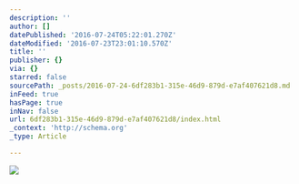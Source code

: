 ```yaml
---
description: ''
author: []
datePublished: '2016-07-24T05:22:01.270Z'
dateModified: '2016-07-23T23:01:10.570Z'
title: ''
publisher: {}
via: {}
starred: false
sourcePath: _posts/2016-07-24-6df283b1-315e-46d9-879d-e7af407621d8.md
inFeed: true
hasPage: true
inNav: false
url: 6df283b1-315e-46d9-879d-e7af407621d8/index.html
_context: 'http://schema.org'
_type: Article

---
```

![](https://the-grid-user-content.s3-us-west-2.amazonaws.com/71ef1bd0-da24-4a69-be33-f5415285d70b.jpg)